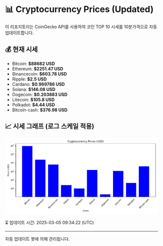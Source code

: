 
# 📊 Cryptocurrency Prices (Updated)

이 리포지토리는 CoinGecko API를 사용하여 코인 TOP 10 시세를 10분가격으로 자동 업데이트합니다.

## 💰 현재 시세
- Bitcoin: **$88682 USD**
- Ethereum: **$2251.47 USD**
- Binancecoin: **$603.78 USD**
- Ripple: **$2.5 USD**
- Cardano: **$0.969786 USD**
- Solana: **$146.08 USD**
- Dogecoin: **$0.203883 USD**
- Litecoin: **$105.8 USD**
- Polkadot: **$4.44 USD**
- Bitcoin-cash: **$376.98 USD**

## 📈 시세 그래프 (로그 스케일 적용)
![Crypto Prices](crypto_prices.png)

⏳ 업데이트 시간: 2025-03-05 09:34:22 (UTC)

---
자동 업데이트 봇에 의해 관리됩니다.
